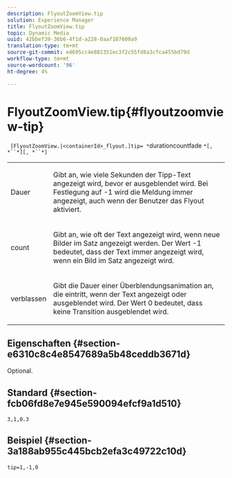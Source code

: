 ```yaml
---
description: FlyoutZoomView.tip
solution: Experience Manager
title: FlyoutZoomView.tip
topic: Dynamic Media
uuid: 42bbef39-36b6-4f1d-a228-0aaf107600a9
translation-type: tm+mt
source-git-commit: e4695cc4e882351ec3f2c55fd8a3cfca455bd79d
workflow-type: tm+mt
source-wordcount: '96'
ht-degree: 4%

---
```



# FlyoutZoomView.tip{#flyoutzoomview-tip}

` [FlyoutZoomView.|<containerId>_flyout.]tip= *`durationcountfade `*[, *``*][, *``*]`

<table id="table_3BA079B51B644219BB8E2A68A13A8D90"> 
 <tbody> 
  <tr> 
   <td colname="col1"> <p> <span class="codeph"> <span class="varname"> Dauer</span> </span> </p> </td> 
   <td colname="col2"> <p>Gibt an, wie viele Sekunden der Tipp-Text angezeigt wird, bevor er ausgeblendet wird. Bei Festlegung auf <span class="codeph"> -1</span> wird die Meldung immer angezeigt, auch wenn der Benutzer das Flyout aktiviert. </p> </td> 
  </tr> 
  <tr> 
   <td colname="col1"> <p> <span class="codeph"> <span class="varname"> count</span> </span> </p> </td> 
   <td colname="col2"> <p>Gibt an, wie oft der Text angezeigt wird, wenn neue Bilder im Satz angezeigt werden. Der Wert <span class="codeph"> -1</span> bedeutet, dass der Text immer angezeigt wird, wenn ein Bild im Satz angezeigt wird. </p> </td> 
  </tr> 
  <tr> 
   <td colname="col1"> <p> <span class="codeph"> <span class="varname"> verblassen</span> </span> </p> </td> 
   <td colname="col2"> <p>Gibt die Dauer einer Überblendungsanimation an, die eintritt, wenn der Text angezeigt oder ausgeblendet wird. Der Wert <span class="codeph"> 0</span> bedeutet, dass keine Transition ausgeblendet wird. </p> </td> 
  </tr> 
 </tbody> 
</table>

## Eigenschaften {#section-e6310c8c4e8547689a5b48ceddb3671d}

Optional.

## Standard {#section-fcb06fd8e7e945e590094efcf9a1d510}

`3,1,0.3`

## Beispiel {#section-3a188ab955c445bcb2efa3c49722c10d}

`tip=1,-1,0`
